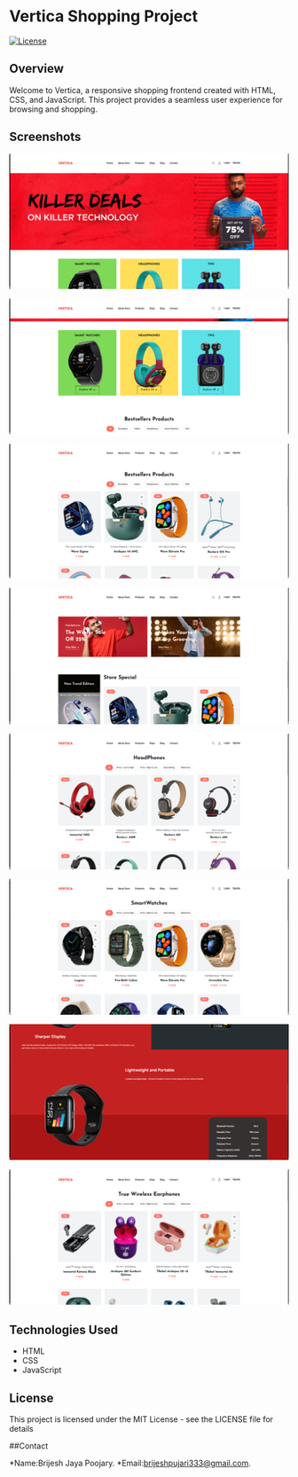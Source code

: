 # Vertica Shopping Project

[![License](https://img.shields.io/badge/license-MIT-blue.svg)](LICENSE)

## Overview

Welcome to Vertica, a responsive shopping frontend created with HTML, CSS, and JavaScript. This project provides a seamless user experience for browsing and shopping.

## Screenshots

![Screenshot 1](https://github.com/brijesh1802/Vertica/blob/main/screenshot/img1.png)

![Screenshot 2](https://github.com/brijesh1802/Vertica/blob/main/screenshot/img2.png)

![Screenshot 3](https://github.com/brijesh1802/Vertica/blob/main/screenshot/img3.png)

![Screenshot 4](https://github.com/brijesh1802/Vertica/blob/main/screenshot/img4.png)

![Screenshot 5](https://github.com/brijesh1802/Vertica/blob/main/screenshot/img5.png)

![Screenshot 6](https://github.com/brijesh1802/Vertica/blob/main/screenshot/img6.png)

![Screenshot 7](https://github.com/brijesh1802/Vertica/blob/main/screenshot/img7.png)

![Screenshot 8](https://github.com/brijesh1802/Vertica/blob/main/screenshot/img8.png)


## Technologies Used

- HTML
- CSS
- JavaScript


## License

This project is licensed under the MIT License - see the LICENSE file for details

##Contact

*Name:Brijesh Jaya Poojary.
*Email:brijeshpujari333@gmail.com.
